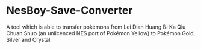 # NesBoy-Save-Converter
A tool which is able to transfer pokémons from Lei Dian Huang Bi Ka Qiu Chuan Shuo (an unlicenced NES port of Pokémon Yellow) to Pokémon Gold, Silver and Crystal.
